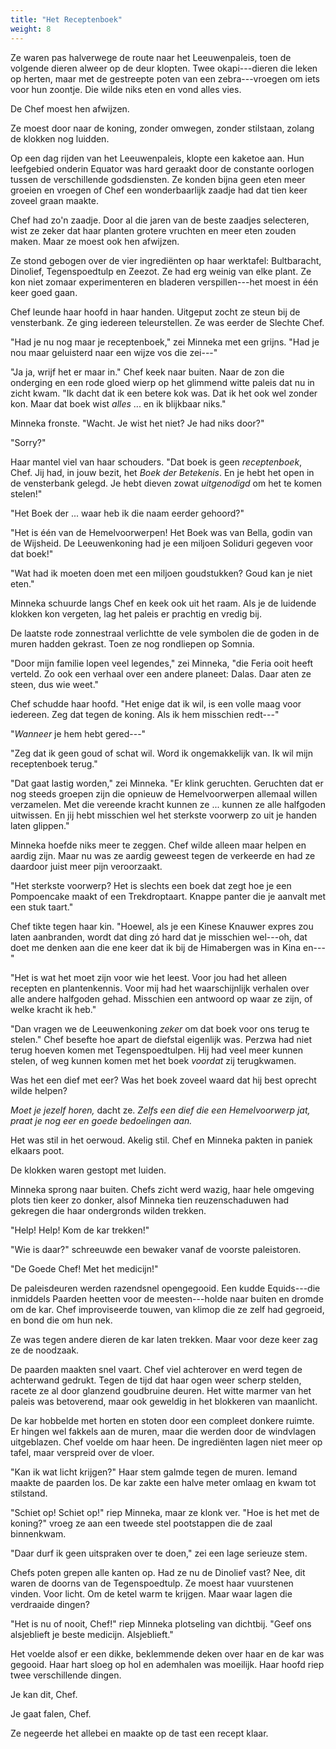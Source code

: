 ```yaml
---
title: "Het Receptenboek"
weight: 8
---
```


Ze waren pas halverwege de route naar het Leeuwenpaleis, toen de volgende dieren alweer op de deur klopten. Twee okapi---dieren die leken op herten, maar met de gestreepte poten van een zebra---vroegen om iets voor hun zoontje. Die wilde niks eten en vond alles vies.

De Chef moest hen afwijzen.

Ze moest door naar de koning, zonder omwegen, zonder stilstaan, zolang de klokken nog luidden.

Op een dag rijden van het Leeuwenpaleis, klopte een kaketoe aan. Hun leefgebied onderin Equator was hard geraakt door de constante oorlogen tussen de verschillende godsdiensten. Ze konden bijna geen eten meer groeien en vroegen of Chef een wonderbaarlijk zaadje had dat tien keer zoveel graan maakte.

Chef had zo'n zaadje. Door al die jaren van de beste zaadjes selecteren, wist ze zeker dat haar planten grotere vruchten en meer eten zouden maken. Maar ze moest ook hen afwijzen.

Ze stond gebogen over de vier ingrediënten op haar werktafel: Bultbaracht, Dinolief, Tegenspoedtulp en Zeezot. Ze had erg weinig van elke plant. Ze kon niet zomaar experimenteren en bladeren verspillen---het moest in één keer goed gaan.

Chef leunde haar hoofd in haar handen. Uitgeput zocht ze steun bij de vensterbank. Ze ging iedereen teleurstellen. Ze was eerder de Slechte Chef.

"Had je nu nog maar je receptenboek," zei Minneka met een grijns. "Had je nou maar geluisterd naar een wijze vos die zei---"

"Ja ja, wrijf het er maar in." Chef keek naar buiten. Naar de zon die onderging en een rode gloed wierp op het glimmend witte paleis dat nu in zicht kwam. "Ik dacht dat ik een betere kok was. Dat ik het ook wel zonder kon. Maar dat boek wist _alles_ ... en ik blijkbaar niks."

Minneka fronste. "Wacht. Je wist het niet? Je had niks door?"

"Sorry?"

Haar mantel viel van haar schouders. "Dat boek is geen _receptenboek_, Chef. Jij had, in jouw bezit, het _Boek der Betekenis_. En je hebt het open in de vensterbank gelegd. Je hebt dieven zowat _uitgenodigd_ om het te komen stelen!"

"Het Boek der ... waar heb ik die naam eerder gehoord?"

"Het is één van de Hemelvoorwerpen! Het Boek was van Bella, godin van de Wijsheid. De Leeuwenkoning had je een miljoen Soliduri gegeven voor dat boek!"

"Wat had ik moeten doen met een miljoen goudstukken? Goud kan je niet eten."

Minneka schuurde langs Chef en keek ook uit het raam. Als je de luidende klokken kon vergeten, lag het paleis er prachtig en vredig bij. 

De laatste rode zonnestraal verlichtte de vele symbolen die de goden in de muren hadden gekrast. Toen ze nog rondliepen op Somnia. 

"Door mijn familie lopen veel legendes," zei Minneka, "die Feria ooit heeft verteld. Zo ook een verhaal over een andere planeet: Dalas. Daar aten ze steen, dus wie weet."

Chef schudde haar hoofd. "Het enige dat ik wil, is een volle maag voor iedereen. Zeg dat tegen de koning. Als ik hem misschien redt---"

"_Wanneer_ je hem hebt gered---"

"Zeg dat ik geen goud of schat wil. Word ik ongemakkelijk van. Ik wil mijn receptenboek terug."

"Dat gaat lastig worden," zei Minneka. "Er klink geruchten. Geruchten dat er nog steeds groepen zijn die opnieuw de Hemelvoorwerpen allemaal willen verzamelen. Met die vereende kracht kunnen ze ... kunnen ze alle halfgoden uitwissen. En jij hebt misschien wel het sterkste voorwerp zo uit je handen laten glippen."

Minneka hoefde niks meer te zeggen. Chef wilde alleen maar helpen en aardig zijn. Maar nu was ze aardig geweest tegen de verkeerde en had ze daardoor juist meer pijn veroorzaakt. 

"Het sterkste voorwerp? Het is slechts een boek dat zegt hoe je een Pompoencake maakt of een Trekdroptaart. Knappe panter die je aanvalt met een stuk taart." 

Chef tikte tegen haar kin. "Hoewel, als je een Kinese Knauwer expres zou laten aanbranden, wordt dat ding zó hard dat je misschien wel---oh, dat doet me denken aan die ene keer dat ik bij de Himabergen was in Kina en---"

"Het is wat het moet zijn voor wie het leest. Voor jou had het alleen recepten en plantenkennis. Voor mij had het waarschijnlijk verhalen over alle andere halfgoden gehad. Misschien een antwoord op waar ze zijn, of welke kracht ik heb."

"Dan vragen we de Leeuwenkoning _zeker_ om dat boek voor ons terug te stelen." Chef besefte hoe apart de diefstal eigenlijk was. Perzwa had niet terug hoeven komen met Tegenspoedtulpen. Hij had veel meer kunnen stelen, of weg kunnen komen met het boek _voordat_ zij terugkwamen. 

Was het een dief met eer? Was het boek zoveel waard dat hij best oprecht wilde helpen?

_Moet je jezelf horen,_ dacht ze. _Zelfs een dief die een Hemelvoorwerp jat, praat je nog eer en goede bedoelingen aan._

Het was stil in het oerwoud. Akelig stil. Chef en Minneka pakten in paniek elkaars poot. 

De klokken waren gestopt met luiden.

Minneka sprong naar buiten. Chefs zicht werd wazig, haar hele omgeving plots tien keer zo donker, alsof Minneka tien reuzenschaduwen had gekregen die haar ondergronds wilden trekken.

"Help! Help! Kom de kar trekken!"

"Wie is daar?" schreeuwde een bewaker vanaf de voorste paleistoren. 

"De Goede Chef! Met het medicijn!"

De paleisdeuren werden razendsnel opengegooid. Een kudde Equids---die inmiddels Paarden heetten voor de meesten---holde naar buiten en dromde om de kar. Chef improviseerde touwen, van klimop die ze zelf had gegroeid, en bond die om hun nek.

Ze was tegen andere dieren de kar laten trekken. Maar voor deze keer zag ze de noodzaak.

De paarden maakten snel vaart. Chef viel achterover en werd tegen de achterwand gedrukt. Tegen de tijd dat haar ogen weer scherp stelden, racete ze al door glanzend goudbruine deuren. Het witte marmer van het paleis was betoverend, maar ook geweldig in het blokkeren van maanlicht.

De kar hobbelde met horten en stoten door een compleet donkere ruimte. Er hingen wel fakkels aan de muren, maar die werden door de windvlagen uitgeblazen. Chef voelde om haar heen. De ingrediënten lagen niet meer op tafel, maar verspreid over de vloer.

"Kan ik wat licht krijgen?" Haar stem galmde tegen de muren. Iemand maakte de paarden los. De kar zakte een halve meter omlaag en kwam tot stilstand.

"Schiet op! Schiet op!" riep Minneka, maar ze klonk ver. "Hoe is het met de koning?" vroeg ze aan een tweede stel pootstappen die de zaal binnenkwam.

"Daar durf ik geen uitspraken over te doen," zei een lage serieuze stem.

Chefs poten grepen alle kanten op. Had ze nu de Dinolief vast? Nee, dit waren de doorns van de Tegenspoedtulp. Ze moest haar vuurstenen vinden. Voor licht. Om de ketel warm te krijgen. Maar waar lagen die verdraaide dingen?

"Het is nu of nooit, Chef!" riep Minneka plotseling van dichtbij. "Geef ons alsjeblieft je beste medicijn. Alsjeblieft."

Het voelde alsof er een dikke, beklemmende deken over haar en de kar was gegooid. Haar hart sloeg op hol en ademhalen was moeilijk. Haar hoofd riep twee verschillende dingen.

Je kan dit, Chef.

Je gaat falen, Chef.

Ze negeerde het allebei en maakte op de tast een recept klaar.